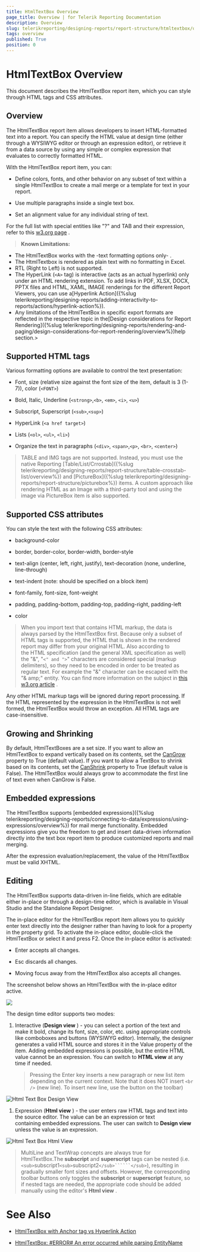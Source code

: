 ```yaml
---
title: HtmlTextBox Overview
page_title: Overview | for Telerik Reporting Documentation
description: Overview
slug: telerikreporting/designing-reports/report-structure/htmltextbox/overview
tags: overview
published: True
position: 0
---
```


# HtmlTextBox Overview



This document describes the HtmlTextBox report item, which you can style through HTML tags and CSS attributes.        

## Overview

The HtmlTextBox report item allows developers to insert HTML-formatted text into a report. You can specify the HTML value at           design time (either through a WYSIWYG editor or through an expression editor), or retrieve it from a data source by using any simple           or complex expression that evaluates to correctly formatted HTML.         

With the HtmlTextBox report item, you can:       

* Define colors, fonts, and other behavior on any subset of text within a single HtmlTextBox to create a mail merge or a template for text in your report.           

* Use multiple paragraphs inside a single text box.           

* Set an alignment value for any individual string of text.           

For the full list with special entities like "?" and TAB and their expression, refer to this          [w3.org page](http://www.w3.org/TR/xhtml1/DTD/xhtml-special.ent) .       

>  __Known Limitations:__ 
* The HtmlTextBox works with the -text formatting options only- .
* The HtmlTextbox is rendered as plain text with no formatting in Excel.
* RTL (Right to Left) is not supported.
* The HyperLink (```<A>``` tag) is interactive (acts as an actual hyperlink) only under an HTML rendering extension. To add links in PDF, XLSX, DOCX, PPTX files               and HTML, XAML, IMAGE renderings for the different Report Viewers, you can use a[Hyperlink Action]({%slug telerikreporting/designing-reports/adding-interactivity-to-reports/actions/hyperlink-action%}).
* Any limitations of the HtmlTextBox in specific export formats are reflected in the respective topic in the[Design considerations for Report Rendering]({%slug telerikreporting/designing-reports/rendering-and-paging/design-considerations-for-report-rendering/overview%})help section.>

## Supported HTML tags

Various formatting options are available to control the text presentation:

* Font, size (relative size against the font size of the item, default is 3 (1-7)), color (```<FONT>```)

* Bold, Italic, Underline (```<strong>```,```<b>```, ```<em>```, ```<i>```, ```<u>```)

* Subscript, Superscript (```<sub>```,```<sup>```)

* HyperLink (```<a href target>```)

* Lists (```<ol>```, ```<ul>```, ```<li>```)

* Organize the text in paragraphs (```<div>```, ```<span>```,```<p>```, ```<br>```, ```<center>```)

> TABLE and IMG tags are not supported. Instead, you must use the native Reporting [Table/List/Crrostab]({%slug telerikreporting/designing-reports/report-structure/table-crosstab-list/overview%})             and [PictureBox]({%slug telerikreporting/designing-reports/report-structure/picturebox%}) items. A custom approach like rendering HTML as an Image with a third-party tool             and using the image via PictureBox item is also supported.           

## Supported CSS attributes

You can style the text with the following CSS attributes:         

* background-color

* border, border-color, border-width, border-style

* text-align (center, left, right, justify), text-decoration (none, underline, line-through)

* text-indent (note: should be specified on a block item)

* font-family, font-size, font-weight

* padding, padding-bottom, padding-top, padding-right, padding-left

* color

> When you import text that contains HTML markup, the data is always parsed by the HtmlTextBox first. Because             only a subset of HTML tags is supported, the HTML that is shown in the rendered report may differ from your             original HTML.           Also according to the HTML specification (and the general XML specification as well) the "&", "```<" and ">```"             characters are considered special (markup delimiters), so they need to be encoded in order to be treated as regular             text. For example the "&" character can be escaped with the "& amp;" entity. You can find more information on the subject in                 [this w3.org article](http://www.w3.org/TR/REC-xml/#syntax) .           

Any other HTML markup tags will be ignored during report processing. If the HTML represented by the expression in the           HtmlTextBox is not well formed, the HtmlTextBox would throw an exception. All HTML tags are case-insensitive.         

## Growing and Shrinking

By default, HtmlTextBoxes are a set size. If you want to allow an HtmlTextBox to expand vertically based on its contents,           set the  [CanGrow](/reporting/api/Telerik.Reporting.TextItemBase#Telerik_Reporting_TextItemBase_CanGrow)  property           to True (default value).           If you want to allow a TextBox to shrink based on its contents, set the            [CanShrink](/reporting/api/Telerik.Reporting.TextItemBase#Telerik_Reporting_TextItemBase_CanShrink)  property to           True (default value is False). The HtmlTextBox would always grow to accommodate the first line of text even when CanGrow is False.         

## Embedded expressions

The HtmlTextBox supports [embedded expressions]({%slug telerikreporting/designing-reports/connecting-to-data/expressions/using-expressions/overview%}) for mail merge           functionality. Embedded expressions give you the freedom to get and insert data-driven information directly into the           text box report item to produce customized reports and mail merging.         

After the expression evaluation/replacement, the value of the HtmlTextBox must be valid XHTML.

## Editing

The HtmlTextBox supports data-driven in-line fields, which are editable either in-place or through a design-time editor, which is           available in Visual Studio and the Standalone Report Designer.           

The in-place editor for the HtmlTextBox report item allows you to quickly enter text           directly into the designer rather than having to look for a property in the property grid.           To activate the in-place editor, double-click the HtmlTextBox or select it and press F2. Once the in-place editor is activated:         

* Enter accepts all changes.

* Esc discards all changes.

* Moving focus away from the HtmlTextBox also accepts all changes. 

The screenshot below shows an HtmlTextBox with the in-place editor active.  

  ![](images/HtmlTextBox3.png)

The design time editor supports two modes:

1. Interactive (__Design view__ ) - you can select a portion of the text and make it bold, change its font, size, color, etc.               using appropriate controls like comboboxes and buttons (WYSIWYG editor). Internally, the designer generates a               valid HTML source and stores it in the Value property of the item. Adding embedded expressions is possible, but               the entire HTML value cannot be an expression. You can switch to __HTML view__  at any time if needed.             

   >Pressing the Enter key inserts a new paragraph or new list item depending on the current context.                 Note that it does NOT insert ```<br />``` (new line). To insert new line, use the button on the toolbar)                 

  ![Html Text Box Design View](images/HtmlTextBox_DesignView.png)

1. Expression (__Html view__ ) - the user enters raw HTML tags and text into the source editor. The value can be an expression or text               containing embedded expressions. The user can switch to __Design view__  unless the value is an expression.               

  ![Html Text Box Html View](images/HtmlTextBox_HtmlView.png)

> MultiLine and TextWrap concepts are always true for HtmlTextBox.The  __subscript__  and  __superscript__  tags can be nested (i.e. ```<sub>```subscript1```<sub>```subscript2```</sub>``````</sub>```),             resulting in gradually smaller font sizes and offsets. However, the corresponding toolbar buttons only toggles the  __subscript__  or  __superscript__  feature,             so if nested tags are needed, the appropriate code should be added manually using the editor's  __Html view__ .           
# See Also

 * [HtmlTextBox with Anchor tag vs Hyperlink Action](http://www.telerik.com/support/kb/reporting/report-items/details/htmltextbox-with-anchor-tag-vs-hyperlink-action)

 * [HtmlTextBox: #ERROR# An error occurred while parsing EntityName](http://www.telerik.com/support/kb/reporting/report-items/details/htmltextbox-an-error-occurred-while-parsing-entityname)
````
